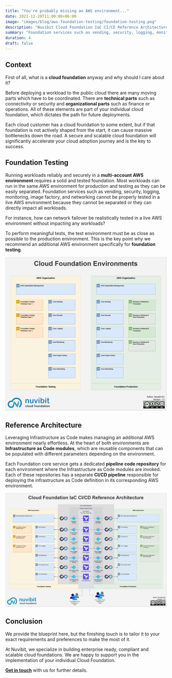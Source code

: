 ```yaml
---
title: "You're probably missing an AWS environment..."
date: 2021-12-20T11:00:00+06:00
image: "images/blog/aws-foundation-testing/foundation-testing.png"
description: "Nuvibit Cloud Foundation IaC CI/CD Reference Architecture."
summary: "Foundation services such as vending, security, logging, monitoring, image factory, and networking cannot be properly tested in a live AWS environment because they cannot be separated or they can directly impact all workloads."
duration: 4
draft: false
---
```

## Context

First of all, what is a **cloud foundation** anyway and why should I care about it?

Before deploying a workload to the public cloud there are many moving parts which have to be coordinated.
There are **technical parts** such as connectivity or security and **organizational parts** such as finance or operations.
All of these elements are part of your individual cloud foundation, which dictates the path for future deployments.

Each cloud customer has a cloud foundation to some extent, but if that foundation is not actively shaped from the start, it can cause massive bottlenecks down the road.
A secure and scalable cloud foundation will significantly accelerate your cloud adoption journey and is the key to success.

## Foundation Testing

Running workloads reliably and securely in a **multi-account AWS environment** requires a solid and tested foundation.
Most workloads can run in the same AWS environment for production and testing as they can be easily separated.
Foundation services such as vending, security, logging, monitoring, image factory, and networking cannot be properly tested in a live AWS environment because they cannot be separated or they can directly impact all workloads.

For instance, how can network failover be realistically tested in a live AWS environment without impacting any workloads?

To perform meaningful tests, the test environment must be as close as possible to the production environment.
This is the key point why we recommend an additional AWS environment specifically for **foundation testing**.

![img](images/blog/aws-foundation-testing/foundation-environments.png)

## Reference Architecture

Leveraging Infrastructure as Code makes managing an additional AWS environment nearly effortless.
At the heart of both environments are **Infrastructure as Code modules**, which are reusable components that can be populated with different parameters depending on the environment.

Each Foundation core service gets a dedicated **pipeline code repository** for each environment where the Infrastructure as Code modules are invoked.
Each of these repositories has a separate **CI/CD pipeline** responsible for deploying the infrastructure as Code definition in its corresponding AWS environment.

![img](images/blog/aws-foundation-testing/aws-foundation-cicd-reference-architecture-highres.png)

## Conclusion

We provide the blueprint here, but the finishing touch is to tailor it to your exact requirements and preferences to make the most of it.

At Nuvibit, we specialize in building enterprise ready, compliant and scalable cloud foundations. 
We are happy to support you in the implementation of your individual Cloud Foundation.

**[Get in touch](/contact/ 'Contact us for more information!')** with us for further details.
